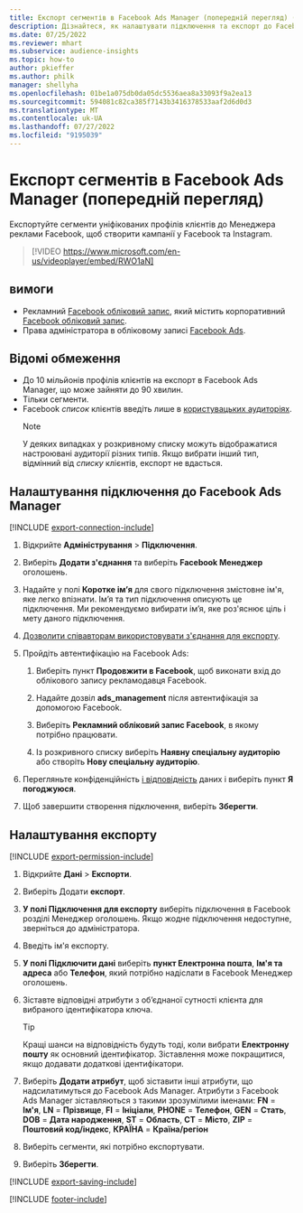 ```yaml
---
title: Експорт сегментів в Facebook Ads Manager (попередній перегляд) (містить відео)
description: Дізнайтеся, як налаштувати підключення та експорт до Facebook Ads Manager.
ms.date: 07/25/2022
ms.reviewer: mhart
ms.subservice: audience-insights
ms.topic: how-to
author: pkieffer
ms.author: philk
manager: shellyha
ms.openlocfilehash: 01be1a075db0da05dc5536aea8a33093f9a2ea13
ms.sourcegitcommit: 594081c82ca385f7143b3416378533aaf2d6d0d3
ms.translationtype: MT
ms.contentlocale: uk-UA
ms.lasthandoff: 07/27/2022
ms.locfileid: "9195039"
---
```

# <a name="export-segments-to-facebook-ads-manager-preview"></a>Експорт сегментів в Facebook Ads Manager (попередній перегляд)

Експортуйте сегменти уніфікованих профілів клієнтів до Менеджера реклами Facebook, щоб створити кампанії у Facebook та Instagram.

> [!VIDEO https://www.microsoft.com/en-us/videoplayer/embed/RWO1aN]

## <a name="prerequisites"></a>вимоги

- Рекламний [Facebook обліковий запис](https://www.facebook.com/business/learn/lessons/step-by-step-ads-manager-account), який містить корпоративний [Facebook обліковий запис](https://business.facebook.com/).
- Права адміністратора в обліковому записі [Facebook Ads](https://www.facebook.com/business/learn/lessons/step-by-step-ads-manager-account).

## <a name="known-limitations"></a>Відомі обмеження

- До 10 мільйонів профілів клієнтів на експорт в Facebook Ads Manager, що може зайняти до 90 хвилин.
- Тільки сегменти.
- Facebook *список* клієнтів введіть лише в [користувацьких аудиторіях](https://www.facebook.com/business/help/744354708981227?id=2469097953376494).
  > [!NOTE]
  > У деяких випадках у розкривному списку можуть відображатися настроювані аудиторії різних типів. Якщо вибрати інший тип, відмінний від *списку* клієнтів, експорт не вдасться.

## <a name="set-up-connection-to-facebook-ads-manager"></a>Налаштування підключення до Facebook Ads Manager

[!INCLUDE [export-connection-include](includes/export-connection-admn.md)]

1. Відкрийте **Адміністрування** > **Підключення**.

1. Виберіть **Додати з'єднання** та виберіть **Facebook Менеджер** оголошень.

1. Надайте у полі **Коротке ім’я** для свого підключення змістовне ім'я, яке легко впізнати. Ім’я та тип підключення описують це підключення. Ми рекомендуємо вибирати ім’я, яке роз'яснює ціль і мету даного підключення.

1. [Дозволити співавторам використовувати з'єднання для експорту](connections.md#allow-contributors-to-use-a-connection-for-exports).

1. Пройдіть автентифікацію на Facebook Ads:

   1. Виберіть пункт **Продовжити в Facebook**, щоб виконати вхід до облікового запису рекламодавця Facebook.

   1. Надайте дозвіл **ads_management** після автентифікація за допомогою Facebook.

   1. Виберіть **Рекламний обліковий запис Facebook**, в якому потрібно працювати.

   1. Із розкривного списку виберіть **Наявну спеціальну аудиторію** або створіть **Нову спеціальну аудиторію**.

1. Перегляньте конфіденційність [і відповідність](connections.md#data-privacy-and-compliance) даних і виберіть пункт **Я погоджуюся**.

1. Щоб завершити створення підключення, виберіть **Зберегти**.

## <a name="configure-an-export"></a>Налаштування експорту

[!INCLUDE [export-permission-include](includes/export-permission.md)]

1. Відкрийте **Дані** > **Експорти**.

1. Виберіть Додати **експорт**.

1. **У полі Підключення для експорту** виберіть підключення в Facebook розділі Менеджер оголошень. Якщо жодне підключення недоступне, зверніться до адміністратора.

1. Введіть ім'я експорту.

1. **У полі Підключити дані** виберіть **пункт Електронна пошта**, **Ім'я та адреса** або **Телефон**, який потрібно надіслати в Facebook Менеджер оголошень.

1. Зіставте відповідні атрибути з об’єднаної сутності клієнта для вибраного ідентифікатора ключа.
   > [!TIP]
   > Кращі шанси на відповідність будуть тоді, коли вибрати **Електронну пошту** як основний ідентифікатор. Зіставлення може покращитися, якщо додавати додаткові ідентифікатори.

1. Виберіть **Додати атрибут**, щоб зіставити інші атрибути, що надсилатимуться до Facebook Ads Manager. Атрибути з Facebook Ads Manager зіставляються з такими зрозумілими іменами: **FN** = **Ім'я**, **LN** = **Прізвище**, **FI** = **Ініціали**, **PHONE** = **Телефон**, **GEN** = **Стать**, **DOB** = **Дата народження**, **ST** = **Область**, **CT** = **Місто**, **ZIP** = **Поштовий код/індекс**, **КРАЇНА** = **Країна/регіон**

1. Виберіть сегменти, які потрібно експортувати.

1. Виберіть **Зберегти**.

[!INCLUDE [export-saving-include](includes/export-saving.md)]

[!INCLUDE [footer-include](includes/footer-banner.md)]
